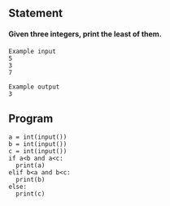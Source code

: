 ## Statement
#### Given three integers, print the least of them.
```
Example input
5
3
7

Example output
3
```
## Program
```
a = int(input())
b = int(input())
c = int(input())
if a<b and a<c:
  print(a)
elif b<a and b<c:
  print(b)
else:
  print(c)
```
